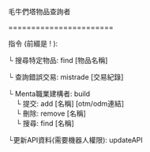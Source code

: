 毛牛們塔物品查詢者

=======================

指令 (前綴是 ! ):

 └ 搜尋特定物品: find [物品名稱] 

 └ 查詢錯誤交易: mistrade [交易紀錄] 

 └ Menta職業建構者: build<br>
&nbsp;&nbsp;&nbsp;&nbsp;└ 提交: add [名稱] [otm/odm連結]<br>
&nbsp;&nbsp;&nbsp;&nbsp;└ 刪除: remove [名稱]<br>
&nbsp;&nbsp;&nbsp;&nbsp;└ 搜尋: find [名稱]<br>

 └更新API資料(需要機器人權限): updateAPI